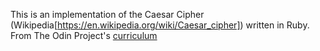 This is an implementation of the Caesar Cipher (Wikipedia[https://en.wikipedia.org/wiki/Caesar_cipher]) written in Ruby.
From The Odin Project's [curriculum](https://www.theodinproject.com/courses/ruby-programming/lessons/building-blocks)
